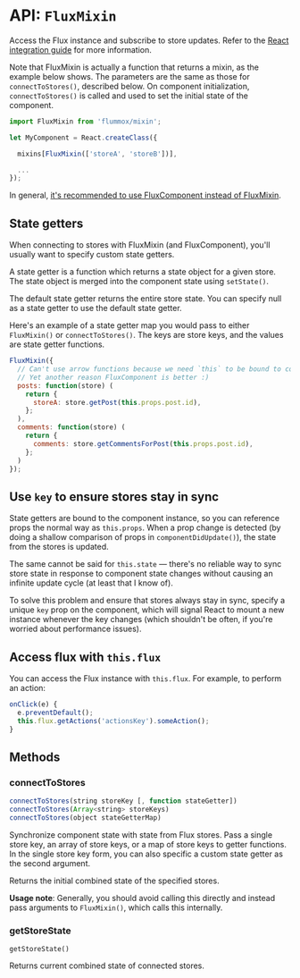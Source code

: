 API: `FluxMixin`
===============

Access the Flux instance and subscribe to store updates. Refer to the [React integration guide](../react-integration.md) for more information.

Note that FluxMixin is actually a function that returns a mixin, as the example below shows. The parameters are the same as those for `connectToStores()`, described below. On component initialization, `connectToStores()` is called and used to set the initial state of the component.

```js
import FluxMixin from 'flummox/mixin';

let MyComponent = React.createClass({

  mixins[FluxMixin(['storeA', 'storeB'])],

  ...
});
```

In general, [it's recommended to use FluxComponent instead of FluxMixin](../why-flux-component-is-better-than-flux-mixin.md).

State getters
-------------

When connecting to stores with FluxMixin (and FluxComponent), you'll usually want to specify custom state getters.

A state getter is a function which returns a state object for a given store. The state object is merged into the component state using `setState()`.

The default state getter returns the entire store state. You can specify null as a state getter to use the default state getter.

Here's an example of a state getter map you would pass to either `FluxMixin()` or `connectToStores()`. The keys are store keys, and the values are state getter functions.

```js
FluxMixin({
  // Can't use arrow functions because we need `this` to be bound to component
  // Yet another reason FluxComponent is better :)
  posts: function(store) (
    return {
      storeA: store.getPost(this.props.post.id),
    };
  ),
  comments: function(store) (
    return {
      comments: store.getCommentsForPost(this.props.post.id),
    };
  )
});
```

Use `key` to ensure stores stay in sync
---------------------------------------

State getters are bound to the component instance, so you can reference props the normal way as `this.props`. When a prop change is detected (by doing a shallow comparison of props in `componentDidUpdate()`), the state from the stores is updated.

The same cannot be said for `this.state` — there's no reliable way to sync store state in response to component state changes without causing an infinite update cycle (at least that I know of).

To solve this problem and ensure that stores always stay in sync, specify a unique `key` prop on the component, which will signal React to mount a new instance whenever the key changes (which shouldn't be often, if you're worried about performance issues).

Access flux with `this.flux`
----------------------------

You can access the Flux instance with `this.flux`. For example, to perform an action:

```js
onClick(e) {
  e.preventDefault();
  this.flux.getActions('actionsKey').someAction();
}
```


Methods
-------

### connectToStores

```js
connectToStores(string storeKey [, function stateGetter])
connectToStores(Array<string> storeKeys)
connectToStores(object stateGetterMap)
```

Synchronize component state with state from Flux stores. Pass a single store key, an array of store keys, or a map of store keys to getter functions. In the single store key form, you can also specific a custom state getter as the second argument.

Returns the initial combined state of the specified stores.

**Usage note**: Generally, you should avoid calling this directly and instead pass arguments to `FluxMixin()`, which calls this internally.

### getStoreState

```
getStoreState()
```

Returns current combined state of connected stores.

